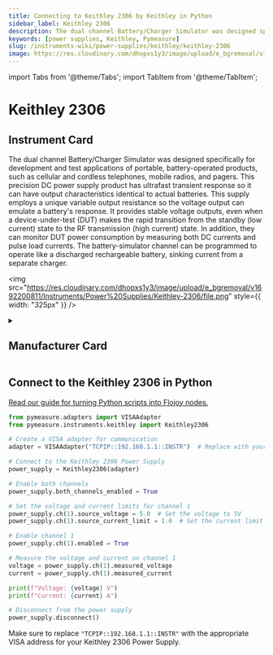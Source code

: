 ```yaml
---
title: Connecting to Keithley 2306 by Keithley in Python
sidebar_label: Keithley 2306
description: The dual channel Battery/Charger Simulator was designed specifically for development and test applications of portable, battery-operated products, such as cellular and cordless telephones, mobile radios, and pagers. This precision DC power supply product has ultrafast transient response so it can have output characteristics identical to actual batteries. This supply employs a unique variable output resistance so the voltage output can emulate a battery's response. It provides stable voltage outputs, even when a device-under-test (DUT) makes the rapid transition from the standby (low current) state to the RF transmission (high current) state. In addition, they can monitor DUT power consumption by measuring both DC currents and pulse load currents. The battery-simulator channel can be programmed to operate like a discharged rechargeable battery, sinking current from a separate charger.
keywords: [power supplies, Keithley, Pymeasure]
slug: /instruments-wiki/power-supplies/keithley/keithley-2306
image: https://res.cloudinary.com/dhopxs1y3/image/upload/e_bgremoval/v1692200811/Instruments/Power%20Supplies/Keithley-2306/file.png
---
```


import Tabs from '@theme/Tabs';
import TabItem from '@theme/TabItem';

# Keithley 2306

## Instrument Card

<div className="flex">

<div>

The dual channel Battery/Charger Simulator was designed specifically for development and test applications of portable, battery-operated products, such as cellular and cordless telephones, mobile radios, and pagers. This precision DC power supply product has ultrafast transient response so it can have output characteristics identical to actual batteries. This supply employs a unique variable output resistance so the voltage output can emulate a battery's response. It provides stable voltage outputs, even when a device-under-test (DUT) makes the rapid transition from the standby (low current) state to the RF transmission (high current) state. In addition, they can monitor DUT power consumption by measuring both DC currents and pulse load currents. The battery-simulator channel can be programmed to operate like a discharged rechargeable battery, sinking current from a separate charger.

</div>

<img src="https://res.cloudinary.com/dhopxs1y3/image/upload/e_bgremoval/v1692200811/Instruments/Power%20Supplies/Keithley-2306/file.png" style={{ width: "325px" }} />

</div>

<details>
<summary><h2>Manufacturer Card</h2></summary>

<img src="https://res.cloudinary.com/dhopxs1y3/image/upload/v1692126010/Instruments/Vendor%20Logos/Keithley.png" style={{ width: "100%", objectFit: "cover" }} />

Keithley Instruments is a measurement and instrument company headquartered in Solon, Ohio, that develops, manufactures, markets, and sells data acquisition products, as well as complete systems for high-volume production and assembly testing. <a href="https://www.tek.com/en">Website</a>.

<ul>
  <li>Headquarters: Cleveland, Ohio, United States</li>
  <li>Yearly Revenue (millions, USD): 110.6</li>
</ul>
</details>

## Connect to the Keithley 2306 in Python

[Read our guide for turning Python scripts into Flojoy nodes.](https://docs.flojoy.ai/custom-nodes/creating-custom-node/)


<Tabs>
<TabItem value="Pymeasure" label="Pymeasure">


```python
from pymeasure.adapters import VISAAdapter
from pymeasure.instruments.keithley import Keithley2306

# Create a VISA adapter for communication
adapter = VISAAdapter("TCPIP::192.168.1.1::INSTR")  # Replace with your instrument's IP address

# Connect to the Keithley 2306 Power Supply
power_supply = Keithley2306(adapter)

# Enable both channels
power_supply.both_channels_enabled = True

# Set the voltage and current limits for channel 1
power_supply.ch(1).source_voltage = 5.0  # Set the voltage to 5V
power_supply.ch(1).source_current_limit = 1.0  # Set the current limit to 1A

# Enable channel 1
power_supply.ch(1).enabled = True

# Measure the voltage and current on channel 1
voltage = power_supply.ch(1).measured_voltage
current = power_supply.ch(1).measured_current

print(f"Voltage: {voltage} V")
print(f"Current: {current} A")

# Disconnect from the power supply
power_supply.disconnect()
```

Make sure to replace `"TCPIP::192.168.1.1::INSTR"` with the appropriate VISA address for your Keithley 2306 Power Supply.

</TabItem>
</Tabs>